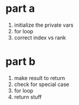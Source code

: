 # part a
1. initialize the private vars
2. for loop
3. correct index vs rank
# part b
1. make result to return
2. check for special case
3. for loop
4. return stuff
